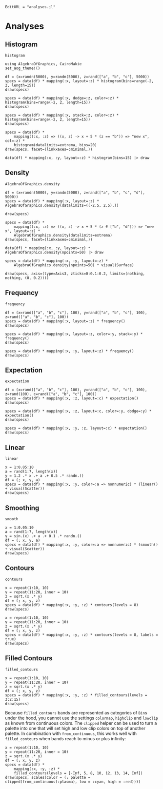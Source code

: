 ```@meta
EditURL = "analyses.jl"
```

# Analyses

## Histogram

```@docs
histogram
```

````@example analyses
using AlgebraOfGraphics, CairoMakie
set_aog_theme!()

df = (x=randn(5000), y=randn(5000), z=rand(["a", "b", "c"], 5000))
specs = data(df) * mapping(:x, layout=:z) * histogram(bins=range(-2, 2, length=15))
draw(specs)
````

````@example analyses
specs = data(df) * mapping(:x, dodge=:z, color=:z) * histogram(bins=range(-2, 2, length=15))
draw(specs)
````

````@example analyses
specs = data(df) * mapping(:x, stack=:z, color=:z) * histogram(bins=range(-2, 2, length=15))
draw(specs)
````

````@example analyses
specs = data(df) *
    mapping((:x, :z) => ((x, z) -> x + 5 * (z == "b")) => "new x", col=:z) *
    histogram(datalimits=extrema, bins=20)
draw(specs, facet=(linkxaxes=:minimal,))
````

````@example analyses
data(df) * mapping(:x, :y, layout=:z) * histogram(bins=15) |> draw
````

## Density

```@docs
AlgebraOfGraphics.density
```

````@example analyses
df = (x=randn(5000), y=randn(5000), z=rand(["a", "b", "c", "d"], 5000))
specs = data(df) * mapping(:x, layout=:z) * AlgebraOfGraphics.density(datalimits=((-2.5, 2.5),))

draw(specs)
````

````@example analyses
specs = data(df) *
    mapping((:x, :z) => ((x, z) -> x + 5 * (z ∈ ["b", "d"])) => "new x", layout=:z) *
    AlgebraOfGraphics.density(datalimits=extrema)
draw(specs, facet=(linkxaxes=:minimal,))
````

````@example analyses
data(df) * mapping(:x, :y, layout=:z) * AlgebraOfGraphics.density(npoints=50) |> draw
````

````@example analyses
specs = data(df) * mapping(:x, :y, layout=:z) *
    AlgebraOfGraphics.density(npoints=50) * visual(Surface)

draw(specs, axis=(type=Axis3, zticks=0:0.1:0.2, limits=(nothing, nothing, (0, 0.2))))
````

## Frequency

```@docs
frequency
```

````@example analyses
df = (x=rand(["a", "b", "c"], 100), y=rand(["a", "b", "c"], 100), z=rand(["a", "b", "c"], 100))
specs = data(df) * mapping(:x, layout=:z) * frequency()
draw(specs)
````

````@example analyses
specs = data(df) * mapping(:x, layout=:z, color=:y, stack=:y) * frequency()
draw(specs)
````

````@example analyses
specs = data(df) * mapping(:x, :y, layout=:z) * frequency()
draw(specs)
````

## Expectation

```@docs
expectation
```

````@example analyses
df = (x=rand(["a", "b", "c"], 100), y=rand(["a", "b", "c"], 100), z=rand(100), c=rand(["a", "b", "c"], 100))
specs = data(df) * mapping(:x, :z, layout=:c) * expectation()
draw(specs)
````

````@example analyses
specs = data(df) * mapping(:x, :z, layout=:c, color=:y, dodge=:y) * expectation()
draw(specs)
````

````@example analyses
specs = data(df) * mapping(:x, :y, :z, layout=:c) * expectation()
draw(specs)
````

## Linear

```@docs
linear
```

````@example analyses
x = 1:0.05:10
a = rand(1:7, length(x))
y = 1.2 .* x .+ a .+ 0.5 .* randn.()
df = (; x, y, a)
specs = data(df) * mapping(:x, :y, color=:a => nonnumeric) * (linear() + visual(Scatter))
draw(specs)
````

## Smoothing

```@docs
smooth
```

````@example analyses
x = 1:0.05:10
a = rand(1:7, length(x))
y = sin.(x) .+ a .+ 0.1 .* randn.()
df = (; x, y, a)
specs = data(df) * mapping(:x, :y, color=:a => nonnumeric) * (smooth() + visual(Scatter))
draw(specs)
````

## Contours

```@docs
contours
```

````@example analyses
x = repeat(1:10, 10)
y = repeat(11:20, inner = 10)
z = sqrt.(x .* y)
df = (; x, y, z)
specs = data(df) * mapping(:x, :y, :z) * contours(levels = 8)
draw(specs)
````

````@example analyses
x = repeat(1:10, 10)
y = repeat(11:20, inner = 10)
z = sqrt.(x .* y)
df = (; x, y, z)
specs = data(df) * mapping(:x, :y, :z) * contours(levels = 8, labels = true)
draw(specs)
````

## Filled Contours

```@docs
filled_contours
```

```@example analyses
x = repeat(1:10, 10)
y = repeat(11:20, inner = 10)
z = sqrt.(x .* y)
df = (; x, y, z)
specs = data(df) * mapping(:x, :y, :z) * filled_contours(levels = 3:2:15)
draw(specs)
```

Because `filled_contours` bands are represented as categories of `Bin`s under the hood, you cannot use the settings `colormap`, `highclip` and `lowclip` as known from continuous colors. The `clipped` helper can be used to turn a palette into one that will set high and low clip colors on top of another palette.
In combination with `from_continuous`, this works well with `filled_contours` when bands reach to minus or plus infinity:

```@example analyses
x = repeat(1:10, 10)
y = repeat(11:20, inner = 10)
z = sqrt.(x .* y)
df = (; x, y, z)
specs = data(df) *
    mapping(:x, :y, :z) *
    filled_contours(levels = [-Inf, 5, 8, 10, 12, 13, 14, Inf])
draw(specs, scales(Color = (; palette = clipped(from_continuous(:plasma), low = :cyan, high = :red))))
```
